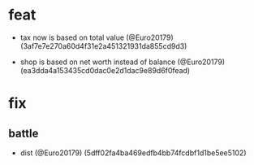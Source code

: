 # feat

* tax now is based on total value (@Euro20179) (3af7e7e270a60d4f31e2a451321931da855cd9d3)

* shop is based on net worth instead of balance (@Euro20179) (ea3dda4a153435cd0dac0e2d1dac9e89d6f0fead)


# fix

## battle

* dist (@Euro20179) (5dff02fa4ba469edfb4bb74fcdbf1d1be5ee5102)


